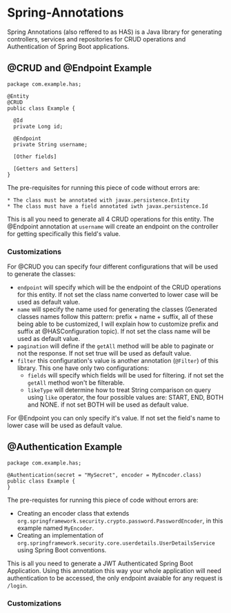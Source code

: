 # Spring-Annotations

Spring Annotations (also reffered to as HAS) is a Java library for generating controllers, services and repositories for CRUD operations and Authentication of Spring Boot applications. 

## @CRUD and @Endpoint Example
```
package com.example.has;

@Entity
@CRUD
public class Example {
  
  @Id
  private Long id;
  
  @Endpoint
  private String username;
  
  [Other fields]
  
  [Getters and Setters]
}
```

  The pre-requisites for running this piece of code without errors are:
  
    * The class must be annotated with javax.persistence.Entity
    * The class must have a field annotated iwth javax.persistence.Id
    
  This is all you need to generate all 4 CRUD operations for this entity.
  The @Endpoint annotation at `username` will create an endpoint on the controller for getting specifically this field's value.
  
### Customizations
  
  For @CRUD you can specify four different configurations that will be used to generate the classes:
    
  * `endpoint` will specify which will be the endpoint of the CRUD operations for this entity. If not set the class name converted to lower case will be used as default value.
  * `name` will specify the name used for generating the classes (Generated classes names follow this pattern: prefix + name + suffix, all of these being able to be customized, I will explain how to customize prefix and suffix at @HASConfiguration topic). If not set the class name will be used as default value.
  * `pagination` will define if the `getAll` method will be able to paginate or not the response. If not set true will be used as default value.
  * `filter` this configuration's value is another annotation (`@Filter`) of this library. This one have only two configurations:
    * `fields` will specify which fields will be used for filtering. if not set the `getAll` method won't be filterable.
    * `likeType` will determine how to treat String comparison on query using `like` operator, the four possible values are: START, END, BOTH and NONE. if not set BOTH will be used as default value.
        
  For @Endpoint you can only specify it's value. If not set the field's name to lower case will be used as default value.
  
## @Authentication Example
```
package com.example.has;

@Authentication(secret = "MySecret", encoder = MyEncoder.class)
public class Example {
}
```

  The pre-requistes for running this piece of code without errors are:
  
   * Creating an encoder class that extends `org.springframework.security.crypto.password.PasswordEncoder`, in this example named `MyEncoder`.
   * Creating an implementation of `org.springframework.security.core.userdetails.UserDetailsService` using Spring Boot conventions.
    
  This is all you need to generate a JWT Authenticated Spring Boot Application.
  Using this annotation this way your whole application will need authentication to be accessed, the only endpoint avaiable for any request is `/login`.
  
### Customizations

  
